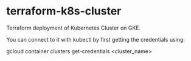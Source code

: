 # terraform-k8s-cluster

Terraform deployment of Kubernetes Cluster on GKE.

You can connect to it with kubectl by first getting the credentials using:

gcloud container clusters get-credentials <cluster_name>
